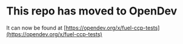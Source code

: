 # This repo has moved to OpenDev

It can now be found at [https://opendev.org/x/fuel-ccp-tests](https://opendev.org/x/fuel-ccp-tests)
